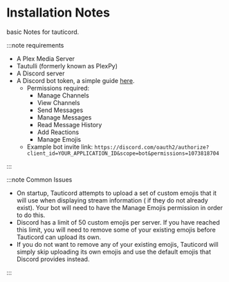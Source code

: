 # Installation Notes

basic Notes for tauticord.

:::note requirements

- A Plex Media Server
- Tautulli (formerly known as PlexPy)
- A Discord server
- A Discord bot token, a simple guide [here](https://www.digitaltrends.com/gaming/how-to-make-a-discord-bot/).
  - Permissions required:
    - Manage Channels
    - View Channels
    - Send Messages
    - Manage Messages
    - Read Message History
    - Add Reactions
    - Manage Emojis
  - Example bot invite link: `https://discord.com/oauth2/authorize?client_id=YOUR_APPLICATION_ID&scope=bot&permissions=1073818704`

:::

:::note Common Issues

- On startup, Tauticord attempts to upload a set of custom emojis that it will use when displaying stream information ( if they do not already exist). Your bot will need to have the Manage Emojis permission in order to do this.
- Discord has a limit of 50 custom emojis per server. If you have reached this limit, you will need to remove some of your existing emojis before Tauticord can upload its own.
- If you do not want to remove any of your existing emojis, Tauticord will simply skip uploading its own emojis and use the default emojis that Discord provides instead.

:::
